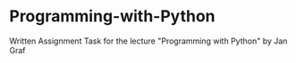 # Programming-with-Python
Written Assignment Task for the lecture "Programming with Python" by Jan Graf
